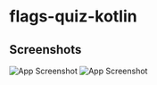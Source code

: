 # flags-quiz-kotlin


## Screenshots

![App Screenshot](https://i.ibb.co/R3Hfxcb/screenshot1.jpg)
![App Screenshot](./screenshots/screenshot2.png)
